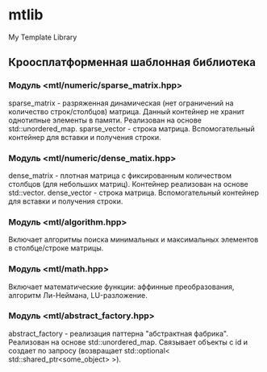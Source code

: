 # mtlib
My Template Library
## Кроосплатформенная шаблонная библиотека 
### Модуль <mtl/numeric/sparse_matrix.hpp>
sparse_matrix - разряженная динамическая (нет ограничений на количество строк/столбцов) матрица. Данный контейнер не хранит однотипные элементы в памяти. Реализован на основе std::unordered_map.
sparse_vector - строка матрица. Вспомогательный контейнер для вставки и получения строки.
### Модуль <mtl/numeric/dense_matix.hpp>
dense_matrix - плотная матрица с фиксированным количеством столбцов (для небольших матриц). Контейнер реализован на основе std::vector.
dense_vector - строка матрица. Вспомогательный контейнер для вставки и получения строки.
### Модуль <mtl/algorithm.hpp>
Включает алгоритмы поиска минимальных и максимальных элементов в столбце/строке матрицы.
### Модуль <mtl/math.hpp>
Включает математические функции: аффинные преобразования, алгоритм Ли-Неймана, LU-разложение.
### Модуль <mtl/abstract_factory.hpp>
abstract_factory - реализация паттерна "абстрактная фабрика". Реализован на основе std::unordered_map. Связывает объекты с id и создает по запросу (возвращает std::optional< std::shared_ptr<some_object> >).
